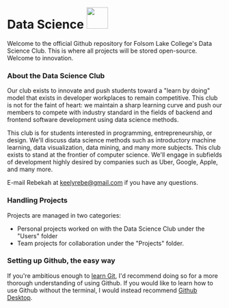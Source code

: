 # Data Science <img src="http://i.imgur.com/pQWh0gz.png" height="50">

Welcome to the official Github repository for Folsom Lake College's Data Science Club. This is where all projects will be stored open-source. Welcome to innovation.

### About the Data Science Club
Our club exists to innovate and push students toward a "learn by doing" model that exists in developer workplaces to remain competitive. This club is not for the faint of heart: we maintain a sharp learning curve and push our members to compete with industry standard in the fields of backend and frontend software development using data science methods.

This club is for students interested in programming, entrepreneurship, or design. We'll discuss data science methods such as introductory machine learning, data visualization, data mining, and many more subjects. This club exists to stand at the frontier of computer science. We'll engage in subfields of development highly desired by companies such as Uber, Google, Apple, and many more.

E-mail Rebekah at keelyrebe@gmail.com if you have any questions.

### Handling Projects
Projects are  managed in two categories:
  - Personal projects worked on with the Data Science Club under the "Users" folder
  - Team projects for collaboration under the "Projects" folder.

### Setting up Github, the easy way
If you're ambitious enough to [learn Git](http://product.hubspot.com/blog/git-and-github-tutorial-for-beginners), I'd recommend doing so for a more thorough understanding of using Github. If you would like to learn how to use Github without the terminal, I would instead recommend [Github Desktop](https://desktop.github.com/).
